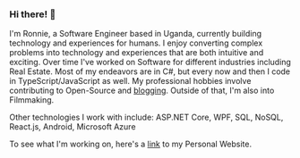 ### Hi there! 👋
I'm Ronnie, a Software Engineer based in Uganda, currently building technology and experiences for humans. I enjoy converting complex problems into technology and experiences that are both intuitive and exciting. Over time I've worked on Software for different industries including Real Estate. Most of my endeavors are in C#, but every now and then I code in TypeScript/JavaScript as well. My professional hobbies involve contributing to Open-Source and [blogging](https://ronnielutaro.github.io/blog). Outside of that, I'm also into Filmmaking.

Other technologies I work with include: ASP.NET Core, WPF, SQL, NoSQL, React.js, Android, Microsoft Azure

To see what I'm working on, here's a [link](https://ronnielutalo.github.io/) to my Personal Website. 
